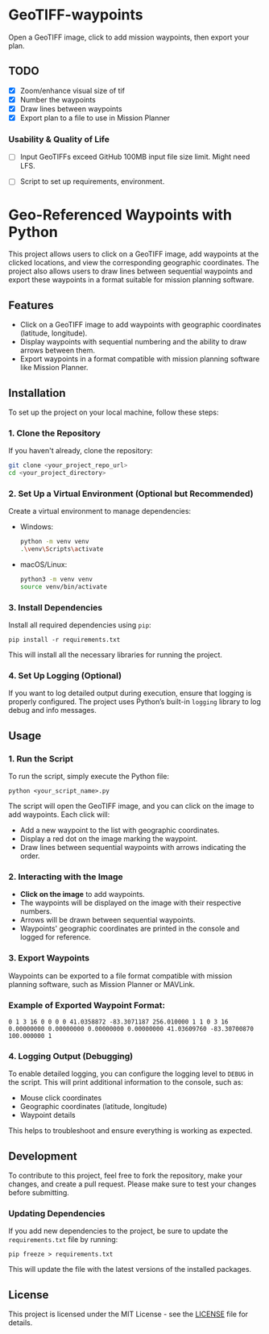 # GeoTIFF-waypoints
Open a GeoTIFF image, click to add mission waypoints, then export your plan.


## TODO
- [x] Zoom/enhance visual size of tif
- [x] Number the waypoints
- [x] Draw lines between waypoints
- [x] Export plan to a file to use in Mission Planner

### Usability & Quality of Life
- [ ] Input GeoTIFFs exceed GitHub 100MB input file size limit. Might need LFS.
- [ ] Script to set up requirements, environment.


# Geo-Referenced Waypoints with Python

This project allows users to click on a GeoTIFF image, add waypoints at the clicked locations, and view the corresponding geographic coordinates. The project also allows users to draw lines between sequential waypoints and export these waypoints in a format suitable for mission planning software.

## Features
- Click on a GeoTIFF image to add waypoints with geographic coordinates (latitude, longitude).
- Display waypoints with sequential numbering and the ability to draw arrows between them.
- Export waypoints in a format compatible with mission planning software like Mission Planner.

## Installation

To set up the project on your local machine, follow these steps:

### 1. Clone the Repository

If you haven't already, clone the repository:

```bash
git clone <your_project_repo_url>
cd <your_project_directory>
```

### 2. Set Up a Virtual Environment (Optional but Recommended)

Create a virtual environment to manage dependencies:

- Windows:
    ```bash
    python -m venv venv
    .\venv\Scripts\activate
    ```
- macOS/Linux:
    ```bash
    python3 -m venv venv
    source venv/bin/activate
    ```

### 3. Install Dependencies

Install all required dependencies using `pip`:

`pip install -r requirements.txt`

This will install all the necessary libraries for running the project.

### 4. Set Up Logging (Optional)

If you want to log detailed output during execution, ensure that logging is properly configured. The project uses Python’s built-in `logging` library to log debug and info messages.

## Usage

### 1. Run the Script

To run the script, simply execute the Python file:

`python <your_script_name>.py`

The script will open the GeoTIFF image, and you can click on the image to add waypoints. Each click will:

- Add a new waypoint to the list with geographic coordinates.
- Display a red dot on the image marking the waypoint.
- Draw lines between sequential waypoints with arrows indicating the order.

### 2. Interacting with the Image

- **Click on the image** to add waypoints.
- The waypoints will be displayed on the image with their respective numbers.
- Arrows will be drawn between sequential waypoints.
- Waypoints' geographic coordinates are printed in the console and logged for reference.

### 3. Export Waypoints

Waypoints can be exported to a file format compatible with mission planning software, such as Mission Planner or MAVLink.

### Example of Exported Waypoint Format:

```
0 1 3 16 0 0 0 0 41.0358872 -83.3071187 256.010000 1 1 0 3 16 0.00000000 0.00000000 0.00000000 0.00000000 41.03609760 -83.30700870 100.000000 1
```

### 4. Logging Output (Debugging)

To enable detailed logging, you can configure the logging level to `DEBUG` in the script. This will print additional information to the console, such as:

- Mouse click coordinates
- Geographic coordinates (latitude, longitude)
- Waypoint details

This helps to troubleshoot and ensure everything is working as expected.

## Development

To contribute to this project, feel free to fork the repository, make your changes, and create a pull request. Please make sure to test your changes before submitting.

### Updating Dependencies

If you add new dependencies to the project, be sure to update the `requirements.txt` file by running:

`pip freeze > requirements.txt`

This will update the file with the latest versions of the installed packages.

## License

This project is licensed under the MIT License - see the [LICENSE](LICENSE) file for details.
